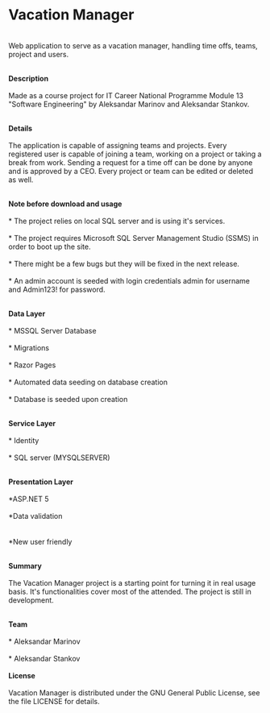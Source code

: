 # Vacation Manager
<br>Web application to serve as a vacation manager, handling time offs, teams, project and users.<br/>

<br>**Description**<br/>
<br>Made as a course project for IT Career National Programme Module 13 "Software Engineering" by Aleksandar Marinov and Aleksandar Stankov.<br/>

<br>**Details**<br/>
<br>The application is capable of assigning teams and projects. Every registered user is capable of joining a team, working on a project or taking a break from work. Sending a request for a time off can be done by anyone and is approved by a CEO. Every project or team can be edited or deleted as well.<br/>

<br>**Note before download and usage**<br/>
		<br>* The project relies on local SQL server and is using it's services.<br/> 
		<br>* The project requires Microsoft SQL Server Management Studio (SSMS) in order to boot up the site.<br/> 
		<br>* There might be a few bugs but they will be fixed in the next release.<br/>
		<br>* An admin account is seeded with login credentials admin for username and Admin123! for password.<br/>

<br>**Data Layer**<br/>
		<br>* MSSQL Server Database<br/>
		<br>* Migrations<br/>
		<br>* Razor Pages<br/>
		<br>* Automated data seeding on database creation<br/>
		<br>* Database is seeded upon creation<br/>

<br>**Service Layer**<br/>
		<br>* Identity<br/>
		<br>* SQL server (MYSQLSERVER)<br/>
	
<br>**Presentation Layer**<br/>
		<br>*ASP.NET 5<br/>
		<br>*Data validation<br/>	
		<br>*New user friendly<br/>

<br>**Summary**<br/>
<br>The Vacation Manager project is a starting point for turning it in real usage basis. It's functionalities cover most of the attended. The project is still in development.<br/>

<br>**Team**<br/>
		<br>* Aleksandar Marinov<br/>
		<br>* Aleksandar Stankov<br/>
<br>**License**<br/>
		<br>Vacation Manager is distributed under the GNU General Public License, see the file LICENSE for details.<br/>
